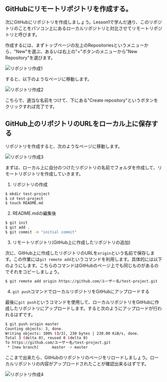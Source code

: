 ## GitHubにリモートリポジトリを作成する。

次にGitHubにリポジトリを作成しましょう。Lesson1で学んだ通り、このリポジトリのことをパソコン上にあるローカルリポジトリと対比させてリモートリポジトリと呼びます。

作成するには、まずトップページの左上のRepositoriesというメニューから、"New"を選ぶ、あるいは右上の"+"ボタンのメニューから"New Repository"を選びます。

![リポジトリ作成1](../images/github-create-repo-1.png)

すると、以下のようなページに移動します。

![リポジトリ作成2](../images/github-create-repo-2.png)

こちらで、適当な名前をつけて、下にある"Create repository"というボタンをクリックすれば完了です。

## GitHub上のリポジトリのURLをローカル上に保存する

リポジトリを作成すると、次のようなページに移動します。

![リポジトリ作成3](../images/github-create-repo-3.png)

まずは、ローカル上に自分のつけたリポジトリの名前でフォルダを作成して、リモートリポジトリを作成していきます。

1. リポジトリの作成

```bash
$ mkdir test-project
$ cd test-project
$ touch README.md
```

2. README.mdの編集後

```bash
$ git init
$ git add .
$ git commit -m "initial commit"
```

3. リモートリポジトリ(GitHub上に作成したリポジトリの追加)

次に、GitHub上に作成したリポジトリのURLを`origin`という名前で保存します。この作業には`git remote add`というコマンドを利用します。具体的には以下のようにします。こちらのコマンドはGitHubのページ上でも同じものがあるのでそれをコピーしましょう。

```bash
$ git remote add origin https://github.com/ユーザー名/test-project.git
```

4. `git push`コマンドでローカルリポジトリをGitHubにアップロードする

最後に`git push`というコマンドを使用して、ローカルリポジトリをGitHubに作成したリポジトリにアップロードします。すると次のようにアップロードが行われるはずです。

```bash
$ git push origin master
Counting objects: 3, done.
Writing objects: 100% (3/3), 230 bytes | 230.00 KiB/s, done.
Total 3 (delta 0), reused 0 (delta 0)
To https://github.com/ユーザー名/test-project.git
 * [new branch]      master -> master
```

ここまで出来たら、GitHubのリポジトリのページをリロードしましょう。ローカルリポジトリの内容がアップロードされたことが確認出来るはずです。

![リポジトリ作成4](../images/github-create-repo-4.png)